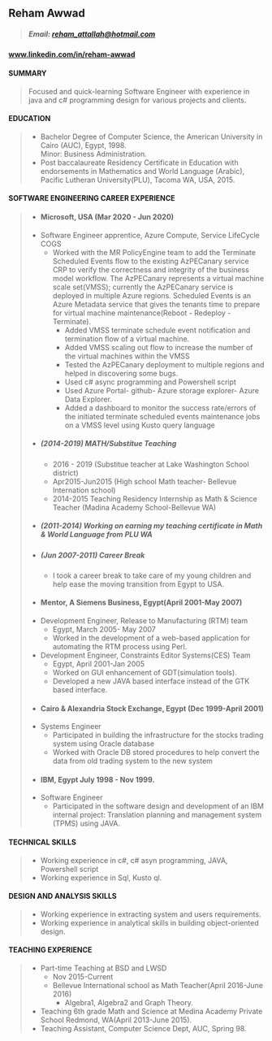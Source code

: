 ## Reham Awwad
 
> ##### Email: reham_attallah@hotmail.com 
#### www.linkedin.com/in/reham-awwad
#### SUMMARY
>   Focused and quick-learning Software Engineer with experience in java and c#  programming design for various projects and clients.
#### EDUCATION  
> * Bachelor Degree of Computer Science, the American University in Cairo (AUC), Egypt, 1998.  
> Minor: Business Administration.  
> * Post baccalaureate Residency Certificate in Education with endorsements in Mathematics and World Language (Arabic), Pacific Lutheran 
> University(PLU), Tacoma WA, USA, 2015. 
#### SOFTWARE ENGINEERING CAREER EXPERIENCE 
> * #### Microsoft, USA (Mar 2020 - Jun 2020)
  >  * Software Engineer apprentice, Azure Compute, Service LifeCycle COGS
  >    * Worked with the MR PolicyEngine team to add the Terminate Scheduled Events flow to the existing AzPECanary service
  >      CRP to verify the correctness and integrity of the business model workflow. The AzPECanary represents a virtual
  >      machine scale set(VMSS); currently the AzPECanary service is deployed in multiple Azure regions. Scheduled Events is 
  >      an Azure Metadata service that gives the tenants time to prepare for 
  >       virtual machine maintenance(Reboot - Redeploy - Terminate).
  >       * Added VMSS terminate schedule event notification and termination flow of a virtual machine. 
  >       * Added VMSS scaling out flow to increase the number of the virtual machines within
  >         the VMSS
  >       * Tested the AzPECanary deployment to multiple regions and helped in discovering some bugs.
  >       * Used c# async programming and Powershell script
  >       * Used Azure Portal- github- Azure storage explorer- Azure Data Explorer.  
  >       * Added a dashboard to monitor the success rate/errors of the initiated terminate scheduled events maintenance jobs 
  >         on a VMSS level using Kusto query language 
> * ##### (2014-2019) MATH/Substitue Teaching
  >      * 2016 - 2019 (Substitue teacher at Lake Washington School district)
  >      * Apr2015-Jun2015 (High school Math teacher- Bellevue Internation school)
  >      * 2014-2015 Teaching Residency Internship as Math & Science Teacher (Madina Academy School-Bellevue WA) 
> * ##### (2011-2014) Working on earning my teaching certificate in Math & World Language from PLU WA   
> * ##### (Jun 2007-2011) Career Break
  >      * I took a career break to take care of my young children and help ease the moving transition from Egypt to USA. 
> * #### Mentor, A Siemens Business, Egypt(April 2001-May 2007)
  > * Development Engineer, Release to Manufacturing (RTM) team  
  >   * Egypt, March 2005- May 2007 
  >   * Worked in the development of a web-based application for automating the RTM process using Perl.   
  > * Development Engineer, Constraints Editor Systems(CES) Team  
  >   * Egypt, April 2001-Jan 2005 
  >   * Worked on GUI enhancement of GDT(simulation tools). 
  >   * Developed a new JAVA based interface instead of the GTK based interface. 
> * #### Cairo & Alexandria Stock Exchange, Egypt (Dec 1999-April 2001)
  > * Systems Engineer  
  >   * Participated in building the infrastructure for the stocks trading system using Oracle database
  >   * Worked with Oracle DB stored procedures to help convert the data from old trading system to the new system
> * #### IBM, Egypt July 1998 - Nov 1999.
  > * Software Engineer  
  >   * Participated in the software design and development of an IBM internal project: Translation planning and management system             (TPMS) using JAVA.
#### TECHNICAL SKILLS 
> * Working experience in c#, c# asyn programming, JAVA, Powershell script  
> * Working experience in Sql, Kusto ql.  
#### DESIGN AND ANALYSIS SKILLS  
> * Working experience in extracting system and users requirements.    
> * Working experience in analytical skills in building object-oriented design.
#### TEACHING EXPERIENCE 
> * Part-time Teaching at BSD and LWSD  
>   * Nov 2015-Current  
>   * Bellevue International school as Math Teacher(April 2016-June 2016)
>     * Algebra1, Algebra2 and Graph Theory.
> * Teaching 6th grade Math and Science at Medina Academy Private School Redmond, WA(April 2013-June 2015). 
> * Teaching Assistant, Computer Science Dept, AUC, Spring 98.  
